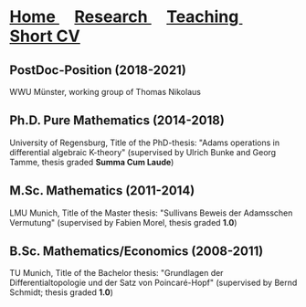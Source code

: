 <h1>
  <a href="https://c-schrade.github.io">
    Home 
  </a>
  &nbsp; &nbsp;
  <a href="https://c-schrade.github.io/Research">
    Research 
  </a>
  &nbsp; &nbsp;
  <a href="https://c-schrade.github.io/Teaching">
    Teaching 
  </a>
  &nbsp; &nbsp;
  <a href="https://c-schrade.github.io/ShortCV">
    <u>Short CV</u>
  </a>
</h1>  

## PostDoc-Position (2018-2021)
WWU Münster, working group of Thomas Nikolaus
## Ph.D. Pure Mathematics (2014-2018)
University of Regensburg, Title of the PhD-thesis: "Adams operations in differential algebraic K-theory" (supervised by Ulrich Bunke and Georg Tamme, thesis graded <b>Summa Cum Laude</b>)
## M.Sc. Mathematics (2011-2014)
LMU Munich, Title of the Master thesis: "Sullivans Beweis der Adamsschen Vermutung" (supervised by Fabien Morel, thesis graded <b>1.0</b>)
## B.Sc. Mathematics/Economics (2008-2011)
TU Munich, Title of the Bachelor thesis: "Grundlagen der Differentialtopologie und der Satz von Poincar&eacute;-Hopf" (supervised by Bernd Schmidt; thesis graded <b>1.0</b>)






